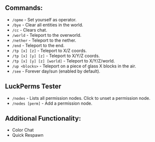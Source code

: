 ## Commands:
* `/opme` - Set yourself as operator.
* `/bye` - Clear all entities in the world.
* `/cc` - Clears chat.
* `/world` - Teleport to the overworld.
* `/nether` - Teleport to the nether.
* `/end` - Teleport to the end.
* `/tp [x] [z]` - Teleport to X/Z coords.
* `/tp [x] [y] [z]` - Teleport to X/Y/Z coords.
* `/tp [x] [y] [z] [world]` - Teleport to X/Y/Z/world.
* `/up <blocks>` - Teleport on a piece of glass X blocks in the air.
* `/see` - Forever day/sun (enabled by default).

## LuckPerms Tester
* `/nodes` - Lists all permission nodes. Click to unset a permission node.
* `/nodes [perm]` - Add a permission node.

## Additional Functionality:
* Color Chat
* Quick Respawn
